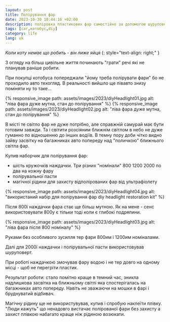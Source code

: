 ```yaml
---
layout: post
title: Полірування фар
date: 2023-10-30 10:44:16 +02:00
description: поліровка пластикових фар самостійно за допомогою шуруповерту і набору наждачка, полірувальна паста
tags: [car,котобус,diy]
category: life
lang: uk
---
```


_Коли коту немає що робить - він лиже яйця_
{: style="text-align: right;" }

З огляду на більш цивільне життя починають "грати" речі які не планував раніше робити.

При покупці котобуса попереджали "йому треба полірувати фари" бо не проходило авто техогляд. 
В реальності вийшло ще півавто знизу поміняти ну то таке...

{% responsive_image path: assets/images/2023/diyHeadlight01.jpg alt: "ліва фара дуже мутна, стан до полірування" %}
{% responsive_image path: assets/images/2023/diyHeadlight02.jpg alt: "ліва фара дуже мутна, стан до полірування" %}

В місті те світло фар не дуже потрібно, але справжній самурай має бути готовим завжди. 
Та і світити розсіяним ближнім світлом в небо не дуже гуманно по відношенню до інших водіїв.
В темну пору доби чітко видно зайву засвітку на багажниках авто попереду над "поличкою" ближнього світла фар.

Купив наборчик для полірування фар:
- шість кружочків наждачки.
  Три різних "номінали" 800 1200 2000 по два на кожну фару
- полірувальної пасти
- магічної рідини для захисту відполірованих фар від ультрафіолету

{% responsive_image path: assets/images/2023/diyHeadlight04.jpg alt: "використаний набір для полірування фар diy headlight restoration kit" %}


Після 800ї наждачки фара стає ще більш мутною. 
Як на мене - сенс використовувати 800у є тільки тоді коли є глибокі подряпини.

{% responsive_image path: assets/images/2023/diyHeadlight03.jpg alt: "ліва фара після 800 номіналу" %}

Руками без особливого зусилля тер фари 800им і 1200им номіналами.

Далі для 2000ї наждачки і полірувальної пасти використовував шуруповерт. 

При роботі наждачкою змочував фару водою і не тер довго на одному місці - щоб не перегріти пластик.

Результат роботи: стало помітно краще в темний час, зникла надлишкова засвітка на ближньому світлі яка спостерігалась на багажниках авто попереду. 
Навіть не зважаючи на мошки в фарі і бруднуватий відбивач.

Магічну рідину ще не використувував, купив і спробую наклеїти плівку. 
"Люди кажуть" що ненадовго вистачає полірованої фари без захисту а захист плівкою набагато краще ніж рідиною возюкати. 